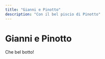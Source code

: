 ```yaml
---
title: "Gianni e Pinotto"
description: "Con il bel piscio di Pinotto"
---
```


# Gianni e Pinotto

Che bel botto!
